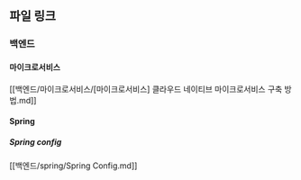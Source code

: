 

## 파일 링크

### 백엔드
#### 마이크로서비스

[[백엔드/마이크로서비스/[마이크로서비스] 클라우드 네이티브 마이크로서비스 구축 방법.md]]


#### Spring

##### Spring config

[[백엔드/spring/Spring Config.md]]



